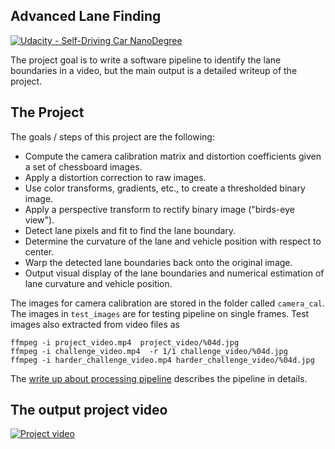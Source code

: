 ## Advanced Lane Finding
[![Udacity - Self-Driving Car NanoDegree](https://s3.amazonaws.com/udacity-sdc/github/shield-carnd.svg)](http://www.udacity.com/drive)


The project goal is to write a software pipeline to identify the lane boundaries in a video,
but the main output is a detailed writeup of the project.

The Project
---

The goals / steps of this project are the following:

* Compute the camera calibration matrix and distortion coefficients given a set of chessboard images.
* Apply a distortion correction to raw images.
* Use color transforms, gradients, etc., to create a thresholded binary image.
* Apply a perspective transform to rectify binary image ("birds-eye view").
* Detect lane pixels and fit to find the lane boundary.
* Determine the curvature of the lane and vehicle position with respect to center.
* Warp the detected lane boundaries back onto the original image.
* Output visual display of the lane boundaries and numerical estimation of lane curvature and vehicle position.

The images for camera calibration are stored in the folder called `camera_cal`.
The images in `test_images` are for testing pipeline on single frames.
Test images also extracted from video files as
```
ffmpeg -i project_video.mp4  project_video/%04d.jpg
ffmpeg -i challenge_video.mp4  -r 1/1 challenge_video/%04d.jpg
ffmpeg -i harder_challenge_video.mp4 harder_challenge_video/%04d.jpg
```

The [write up about processing pipeline](./writeup.pdf) describes the pipeline in details.

The output project video
---

[![Project video](http://img.youtube.com/vi/DHH_G5XM7T8/0.jpg)](http://www.youtube.com/watch?v=DHH_G5XM7T8 "Project output video")
